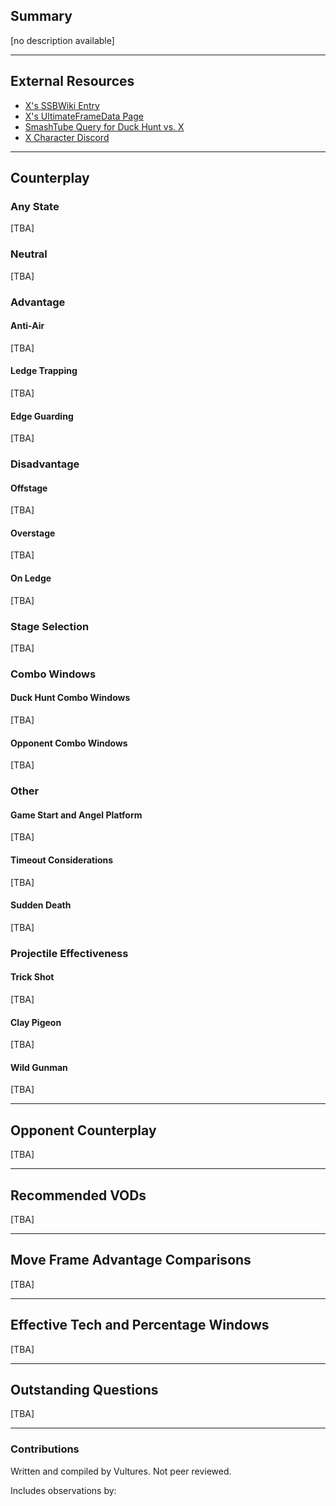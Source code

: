 ## Summary
[no description available]

---

## External Resources
- [X's SSBWiki Entry](https://www.ssbwiki.com/X_(SSBU))
- [X's UltimateFrameData Page](https://ultimateframedata.com/x.php)
- [SmashTube Query for Duck Hunt vs. X](https://smash-tube.com/en/")
- [X Character Discord](https://discord.com/)

---

## Counterplay

### Any State
[TBA]

### Neutral
[TBA]

### Advantage

#### Anti-Air
[TBA]

#### Ledge Trapping
[TBA]

#### Edge Guarding
[TBA]

### Disadvantage

#### Offstage
[TBA]

#### Overstage
[TBA]

#### On Ledge
[TBA]

### Stage Selection
[TBA]

### Combo Windows

#### Duck Hunt Combo Windows
[TBA]

#### Opponent Combo Windows
[TBA]

### Other

#### Game Start and Angel Platform
[TBA]

#### Timeout Considerations
[TBA]

#### Sudden Death
[TBA]

### Projectile Effectiveness

#### Trick Shot
[TBA]

#### Clay Pigeon
[TBA]

#### Wild Gunman
[TBA]

---

## Opponent Counterplay
[TBA]

---

## Recommended VODs
[TBA]

---
## Move Frame Advantage Comparisons
[TBA]

---
## Effective Tech and Percentage Windows
[TBA]

---

## Outstanding Questions   
[TBA]

---
### Contributions

Written and compiled by Vultures. Not peer reviewed.

Includes observations by:
